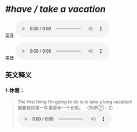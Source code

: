 # ***\#have / take a vacation*** 
英音
<audio src="./media/have a vacation1_AAC.aac" controls="controls"></audio>

美音
<audio src="./media/have a vacation2_AAC.aac" controls="controls"></audio>



  

英文释义
---
### 1.**休假：**  

 > The first thing I’m going to do is to take a long vacation!   
 > 我要做的第一件事是休一个长假。  （外研⑦ – 2）  
<audio src="./media/1-vacation.aac" controls="controls"></audio>


